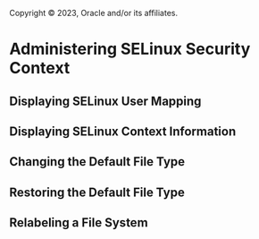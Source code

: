 Copyright © 2023, Oracle and/or its affiliates.

# Administering SELinux Security Context

## Displaying SELinux User Mapping

## Displaying SELinux Context Information

## Changing the Default File Type

## Restoring the Default File Type

## Relabeling a File System

